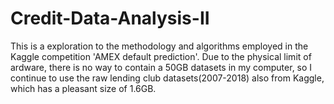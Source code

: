 # Credit-Data-Analysis-II
This is a exploration to the methodology and algorithms employed in the Kaggle competition 'AMEX default prediction'. Due to the physical limit of ardware, there is no way to contain a 50GB datasets in my computer, so I continue to use the raw lending club datasets(2007-2018) also from Kaggle, which has a pleasant size of 1.6GB.
